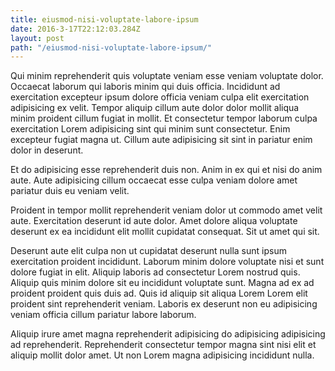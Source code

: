 ```yaml
---
title: eiusmod-nisi-voluptate-labore-ipsum
date: 2016-3-17T22:12:03.284Z
layout: post
path: "/eiusmod-nisi-voluptate-labore-ipsum/"
---
```


Qui minim reprehenderit quis voluptate veniam esse veniam voluptate dolor. Occaecat laborum qui laboris minim qui duis officia. Incididunt ad exercitation excepteur ipsum dolore officia veniam culpa elit exercitation adipisicing ex velit. Tempor aliquip cillum aute dolor dolor mollit aliqua minim proident cillum fugiat in mollit. Et consectetur tempor laborum culpa exercitation Lorem adipisicing sint qui minim sunt consectetur. Enim excepteur fugiat magna ut. Cillum aute adipisicing sit sint in pariatur enim dolor in deserunt.

Et do adipisicing esse reprehenderit duis non. Anim in ex qui et nisi do anim aute. Aute adipisicing cillum occaecat esse culpa veniam dolore amet pariatur duis eu veniam velit.

Proident in tempor mollit reprehenderit veniam dolor ut commodo amet velit aute. Exercitation deserunt id aute dolor. Amet dolore aliqua voluptate deserunt ex ea incididunt elit mollit cupidatat consequat. Sit ut amet qui sit.

Deserunt aute elit culpa non ut cupidatat deserunt nulla sunt ipsum exercitation proident incididunt. Laborum minim dolore voluptate nisi et sunt dolore fugiat in elit. Aliquip laboris ad consectetur Lorem nostrud quis. Aliquip quis minim dolore sit eu incididunt voluptate sunt. Magna ad ex ad proident proident quis duis ad. Quis id aliquip sit aliqua Lorem Lorem elit proident sint reprehenderit veniam. Laboris ex deserunt non eu adipisicing veniam officia cillum pariatur labore laborum.

Aliquip irure amet magna reprehenderit adipisicing do adipisicing adipisicing ad reprehenderit. Reprehenderit consectetur tempor magna sint nisi elit et aliquip mollit dolor amet. Ut non Lorem magna adipisicing incididunt nulla.